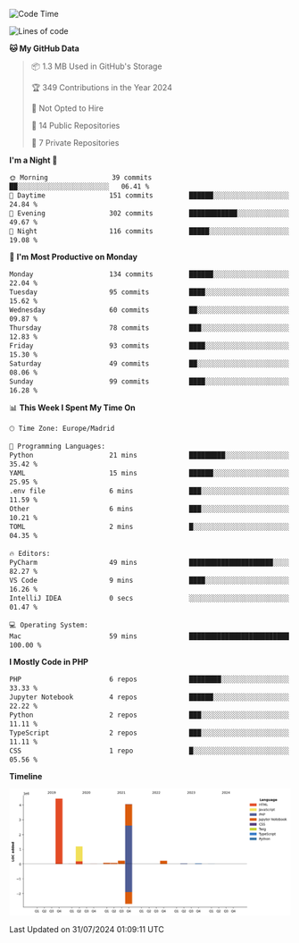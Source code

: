 <!--START_SECTION:waka-->
![Code Time](http://img.shields.io/badge/Code%20Time-280%20hrs%209%20mins-blue)

![Lines of code](https://img.shields.io/badge/From%20Hello%20World%20I%27ve%20Written-10.3%20million%20lines%20of%20code-blue)

**🐱 My GitHub Data** 

> 📦 1.3 MB Used in GitHub's Storage 
 > 
> 🏆 349 Contributions in the Year 2024
 > 
> 🚫 Not Opted to Hire
 > 
> 📜 14 Public Repositories 
 > 
> 🔑 7 Private Repositories 
 > 
**I'm a Night 🦉** 

```text
🌞 Morning                39 commits          ██░░░░░░░░░░░░░░░░░░░░░░░   06.41 % 
🌆 Daytime                151 commits         ██████░░░░░░░░░░░░░░░░░░░   24.84 % 
🌃 Evening                302 commits         ████████████░░░░░░░░░░░░░   49.67 % 
🌙 Night                  116 commits         █████░░░░░░░░░░░░░░░░░░░░   19.08 % 
```
📅 **I'm Most Productive on Monday** 

```text
Monday                   134 commits         ██████░░░░░░░░░░░░░░░░░░░   22.04 % 
Tuesday                  95 commits          ████░░░░░░░░░░░░░░░░░░░░░   15.62 % 
Wednesday                60 commits          ██░░░░░░░░░░░░░░░░░░░░░░░   09.87 % 
Thursday                 78 commits          ███░░░░░░░░░░░░░░░░░░░░░░   12.83 % 
Friday                   93 commits          ████░░░░░░░░░░░░░░░░░░░░░   15.30 % 
Saturday                 49 commits          ██░░░░░░░░░░░░░░░░░░░░░░░   08.06 % 
Sunday                   99 commits          ████░░░░░░░░░░░░░░░░░░░░░   16.28 % 
```


📊 **This Week I Spent My Time On** 

```text
🕑︎ Time Zone: Europe/Madrid

💬 Programming Languages: 
Python                   21 mins             █████████░░░░░░░░░░░░░░░░   35.42 % 
YAML                     15 mins             ██████░░░░░░░░░░░░░░░░░░░   25.95 % 
.env file                6 mins              ███░░░░░░░░░░░░░░░░░░░░░░   11.59 % 
Other                    6 mins              ███░░░░░░░░░░░░░░░░░░░░░░   10.21 % 
TOML                     2 mins              █░░░░░░░░░░░░░░░░░░░░░░░░   04.35 % 

🔥 Editors: 
PyCharm                  49 mins             █████████████████████░░░░   82.27 % 
VS Code                  9 mins              ████░░░░░░░░░░░░░░░░░░░░░   16.26 % 
IntelliJ IDEA            0 secs              ░░░░░░░░░░░░░░░░░░░░░░░░░   01.47 % 

💻 Operating System: 
Mac                      59 mins             █████████████████████████   100.00 % 
```

**I Mostly Code in PHP** 

```text
PHP                      6 repos             ████████░░░░░░░░░░░░░░░░░   33.33 % 
Jupyter Notebook         4 repos             ██████░░░░░░░░░░░░░░░░░░░   22.22 % 
Python                   2 repos             ███░░░░░░░░░░░░░░░░░░░░░░   11.11 % 
TypeScript               2 repos             ███░░░░░░░░░░░░░░░░░░░░░░   11.11 % 
CSS                      1 repo              █░░░░░░░░░░░░░░░░░░░░░░░░   05.56 % 
```



**Timeline**

![Lines of Code chart](https://raw.githubusercontent.com/danisoronellas/danisoronellas/main/assets/bar_graph.png)


 Last Updated on 31/07/2024 01:09:11 UTC
<!--END_SECTION:waka-->
